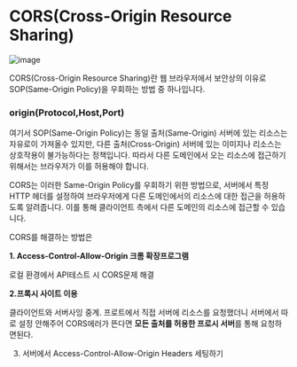 # CORS(Cross-Origin Resource Sharing)


![image](https://user-images.githubusercontent.com/83561523/236683640-6cd581d3-b7c2-4484-bc9f-9cc36af5a8b4.png)

CORS(Cross-Origin Resource Sharing)란 웹 브라우저에서 보안상의 이유로 SOP(Same-Origin Policy)을 우회하는 방법 중 하나입니다.

### origin(Protocol,Host,Port)

여기서 SOP(Same-Origin Policy)는 동일 출처(Same-Origin) 서버에 있는 리소스는 자유로이 가져올수 있지만, 
다른 출처(Cross-Origin) 서버에 있는 이미지나 리소스는 상호작용이 불가능하다는 정책입니다. 
따라서 다른 도메인에서 오는 리소스에 접근하기 위해서는 브라우저가 이를 허용해야 합니다.

CORS는 이러한 Same-Origin Policy를 우회하기 위한 방법으로, 서버에서 특정 HTTP 헤더를 설정하여 브라우저에게 다른 도메인에서의 리소스에 대한 접근을 허용하도록 알려줍니다. 
이를 통해 클라이언트 측에서 다른 도메인의 리소스에 접근할 수 있습니다.

CORS를 해결하는 방법은

**1.  Access-Control-Allow-Origin 크롬 확장프로그램**

로컬 환경에서 API테스트 시 CORS문제 해결

**2.프록시 사이트 이용**

클라이언트와 서버사잉  중계. 프로트에서 직접 서버에 리소스를 요청했더니 서버에서 따로 설정 안해주어 CORS에러가 뜬다면 **모든 출처를 허용한 프로시 서버**를 통해 요청하면된다.

3. 서버에서 Access-Control-Allow-Origin Headers 세팅하기
